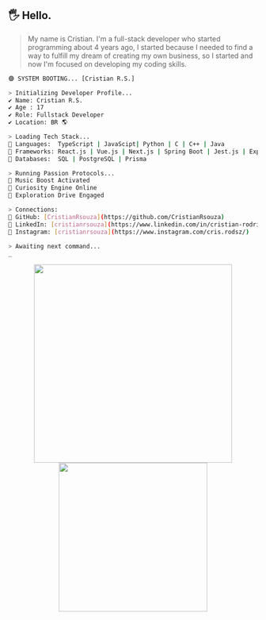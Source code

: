 

## 🖐 Hello.

> My name is Cristian. I'm a full-stack developer who started programming about 4 years ago, I started because I needed to find a way to fulfill my dream of creating my own business, so I started and now I'm focused on developing my coding skills.

```bash
🟣 SYSTEM BOOTING... [Cristian R.S.]

> Initializing Developer Profile...
✔️ Name: Cristian R.S.
✔️ Age : 17
✔️ Role: Fullstack Developer
✔️ Location: BR 🌎

> Loading Tech Stack...
🧠 Languages:  TypeScript | JavaScipt| Python | C | C++ | Java
🧩 Frameworks: React.js | Vue.js | Next.js | Spring Boot | Jest.js | Express.js
💾 Databases:  SQL | PostgreSQL | Prisma

> Running Passion Protocols...
🎵 Music Boost Activated
🧠 Curiosity Engine Online
🚀 Exploration Drive Engaged

> Connections:
🔗 GitHub: [CristianRsouza](https://github.com/CristianRsouza)
🔗 LinkedIn: [cristianrsouza](https://www.linkedin.com/in/cristian-rodrigues-548ab4250/)
🔗 Instagram: [cristianrsouza](https://www.instagram.com/cris.rodsz/)

> Awaiting next command...
_

```
<p align="center">
  <img width="400" src="https://github-readme-stats.vercel.app/api?username=CristianRsouza&theme=nord&show_icons=true&hide_border=true&count_private=true" />
  <img width="300" src="https://github-readme-stats.vercel.app/api/top-langs/?username=CristianRsouza&theme=nord&show_icons=true&hide_border=true&layout=compact">
</p>

